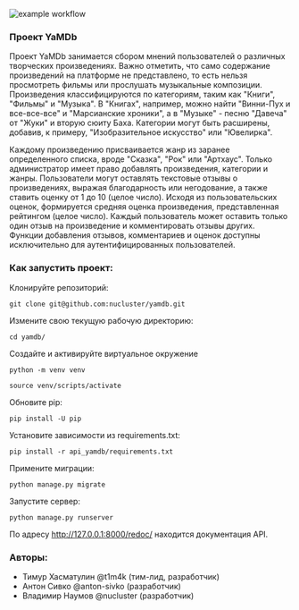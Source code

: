 ![example workflow](https://github.com/nucluster/yamdb/actions/workflows/main.yml/badge.svg)


### Проект YaMDb
Проект YaMDb занимается сбором мнений пользователей о различных творческих произведениях. Важно отметить, что само содержание произведений на платформе не представлено, то есть нельзя просмотреть фильмы или прослушать музыкальные композиции. Произведения классифицируются по категориям, таким как "Книги", "Фильмы" и "Музыка". В "Книгах", например, можно найти "Винни-Пух и все-все-все" и "Марсианские хроники", а в "Музыке" - песню "Давеча" от "Жуки" и вторую сюиту Баха. Категории могут быть расширены, добавив, к примеру, "Изобразительное искусство" или "Ювелирка".

Каждому произведению присваивается жанр из заранее определенного списка, вроде "Сказка", "Рок" или "Артхаус". Только администратор имеет право добавлять произведения, категории и жанры. Пользователи могут оставлять текстовые отзывы о произведениях, выражая благодарность или негодование, а также ставить оценку от 1 до 10 (целое число). Исходя из пользовательских оценок, формируется средняя оценка произведения, представленная рейтингом (целое число). Каждый пользователь может оставить только один отзыв на произведение и комментировать отзывы других. Функции добавления отзывов, комментариев и оценок доступны исключительно для аутентифицированных пользователей.


### Как запустить проект:

Клонируйте репозиторий:
```
git clone git@github.com:nucluster/yamdb.git
```

Измените свою текущую рабочую директорию:
```
cd yamdb/
```

Создайте и активируйте виртуальное окружение

```
python -m venv venv
```

```
source venv/scripts/activate
```

Обновите pip:
```
pip install -U pip
```

Установите зависимости из requirements.txt:

```
pip install -r api_yamdb/requirements.txt
```

Примените миграции:

```
python manage.py migrate
```
Запустите сервер:

```
python manage.py runserver
```
По адресу http://127.0.0.1:8000/redoc/ находится документация API.

### Авторы:
- Тимур Хасматулин @t1m4k (тим-лид, разработчик)
- Антон Сивко @anton-sivko (разработчик)
- Владимир Наумов @nucluster (разработчик)